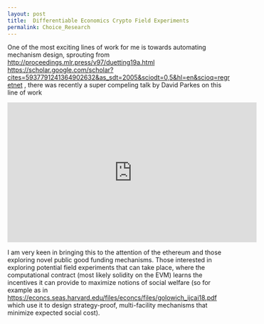 ```yaml
---
layout: post
title:  Differentiable Economics Crypto Field Experiments
permalink: Choice_Research
---
```


One of the most exciting lines of work for me is towards automating mechanism design, sprouting from http://proceedings.mlr.press/v97/duetting19a.html
https://scholar.google.com/scholar?cites=5937791241364902632&as_sdt=2005&sciodt=0,5&hl=en&scioq=regretnet , there was recently a super compeling talk by David Parkes on this line of work

<iframe width="560" height="315" src="https://www.youtube.com/embed/pXz4K7fafes" title="YouTube video player" frameborder="0" allow="accelerometer; autoplay; clipboard-write; encrypted-media; gyroscope; picture-in-picture" allowfullscreen></iframe>

I am very keen in bringing this to the attention of the ethereum and those exploring novel public good funding mechanisms.
Those interested in exploring potential field experiments that can take place, where the computational contract (most likely solidity on the EVM) learns the incentives it can provide to maximize notions of social welfare (so for example as in 
https://econcs.seas.harvard.edu/files/econcs/files/golowich_ijcai18.pdf which use it to design strategy-proof, multi-facility mechanisms that minimize expected social cost).

